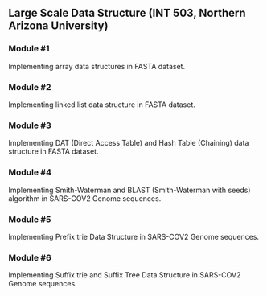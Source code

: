 ## Large Scale Data Structure (INT 503, Northern Arizona University)

### Module #1

Implementing array data structures in FASTA dataset.

### Module #2

Implementing linked list data structure in FASTA dataset.

### Module #3

Implementing DAT (Direct Access Table) and Hash Table (Chaining) data structure in FASTA dataset.

### Module #4

Implementing Smith-Waterman and BLAST (Smith-Waterman with seeds) algorithm in SARS-COV2 Genome sequences.

### Module #5

Implementing Prefix trie Data Structure in SARS-COV2 Genome sequences.

### Module #6

Implementing Suffix trie and Suffix Tree Data Structure in SARS-COV2 Genome sequences.
